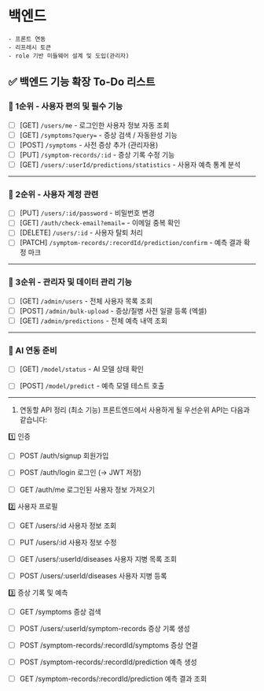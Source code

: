# 백엔드
    - 프론트 연동
    - 리프레시 토큰
    - role 기반 미들웨어 설계 및 도입(관리자)

## ✅ 백엔드 기능 확장 To-Do 리스트

### 🥇 1순위 - 사용자 편의 및 필수 기능
- [ ] [GET] `/users/me` - 로그인한 사용자 정보 자동 조회
- [ ] [GET] `/symptoms?query=` - 증상 검색 / 자동완성 기능
- [ ] [POST] `/symptoms` - 사전 증상 추가 (관리자용)
- [ ] [PUT] `/symptom-records/:id` - 증상 기록 수정 기능
- [ ] [GET] `/users/:userId/predictions/statistics` - 사용자 예측 통계 분석

---

### 🥈 2순위 - 사용자 계정 관련
- [ ] [PUT] `/users/:id/password` - 비밀번호 변경
- [ ] [GET] `/auth/check-email?email=` - 이메일 중복 확인
- [ ] [DELETE] `/users/:id` - 사용자 탈퇴 처리
- [ ] [PATCH] `/symptom-records/:recordId/prediction/confirm` - 예측 결과 확정 마크

---

### 🥉 3순위 - 관리자 및 데이터 관리 기능
- [ ] [GET] `/admin/users` - 전체 사용자 목록 조회
- [ ] [POST] `/admin/bulk-upload` - 증상/질병 사전 일괄 등록 (엑셀)
- [ ] [GET] `/admin/predictions` - 전체 예측 내역 조회

---

### 🧪 AI 연동 준비
- [ ] [GET] `/model/status` - AI 모델 상태 확인
- [ ] [POST] `/model/predict` - 예측 모델 테스트 호출



--------------


1. 연동할 API 정리 (최소 기능)
프론트엔드에서 사용하게 될 우선순위 API는 다음과 같습니다:

1️⃣ 인증
- [ ] POST /auth/signup 회원가입

- [ ] POST /auth/login 로그인 (→ JWT 저장)

- [ ] GET /auth/me 로그인된 사용자 정보 가져오기

2️⃣ 사용자 프로필
- [ ] GET /users/:id 사용자 정보 조회

- [ ] PUT /users/:id 사용자 정보 수정

- [ ] GET /users/:userId/diseases 사용자 지병 목록 조회

- [ ] POST /users/:userId/diseases 사용자 지병 등록

3️⃣ 증상 기록 및 예측
- [ ] GET /symptoms 증상 검색

- [ ] POST /users/:userId/symptom-records 증상 기록 생성

- [ ] POST /symptom-records/:recordId/symptoms 증상 연결

- [ ] POST /symptom-records/:recordId/prediction 예측 생성

- [ ] GET /symptom-records/:recordId/prediction 예측 결과 조회